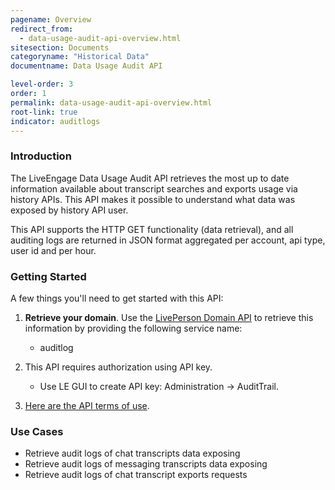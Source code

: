 ```yaml
---
pagename: Overview
redirect_from:
  - data-usage-audit-api-overview.html
sitesection: Documents
categoryname: "Historical Data"
documentname: Data Usage Audit API

level-order: 3
order: 1
permalink: data-usage-audit-api-overview.html
root-link: true
indicator: auditlogs
---
```

### Introduction

The LiveEngage Data Usage Audit API retrieves the most up to date information available about transcript searches and exports usage via history APIs. This API makes it possible to understand
 what data was exposed by history API user.

This API supports the HTTP GET functionality (data retrieval), and all auditing logs are returned in JSON format aggregated per account, api type, user id and per hour.


### Getting Started

A few things you'll need to get started with this API:

1. **Retrieve your domain**. Use the [LivePerson Domain API](agent-domain-domain-api.html) to retrieve this information by providing the following service name:

	* auditlog

2. This API requires authorization using API key.

	* Use LE GUI to create API key: Administration -> AuditTrail.

3. [Here are the API terms of use](https://www.liveperson.com/policies/apitou).



### Use Cases

* Retrieve audit logs of chat transcripts data exposing
* Retrieve audit logs of messaging transcripts data exposing
* Retrieve audit logs of chat transcript exports requests



